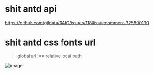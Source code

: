 # shit antd api

https://github.com/gildata/RAIO/issues/118#issuecomment-325890130

# shit antd css fonts url

> global url !== relative local path

![image](https://user-images.githubusercontent.com/29531779/38846796-dd6eb4d4-4230-11e8-898d-72e069745a0f.png)
